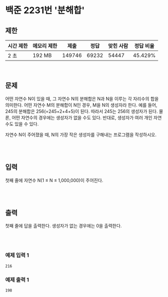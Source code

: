 # 백준 2231번 '분해합'

## 제한
|시간 제한|메모리 제한|제출|정답|맞힌 사람|정답 비율|
|------|------|---|---|----|----|
|2 초|192 MB|149746|69232|54447|45.429%|

<br>

## 문제
어떤 자연수 N이 있을 때, 그 자연수 N의 분해합은 N과 N을 이루는 각 자리수의 합을 의미한다. 어떤 자연수 M의 분해합이 N인 경우, M을 N의 생성자라 한다. 예를 들어, 245의 분해합은 256(=245+2+4+5)이 된다. 따라서 245는 256의 생성자가 된다. 물론, 어떤 자연수의 경우에는 생성자가 없을 수도 있다. 반대로, 생성자가 여러 개인 자연수도 있을 수 있다.

자연수 N이 주어졌을 때, N의 가장 작은 생성자를 구해내는 프로그램을 작성하시오.

<br><br>

## 입력
첫째 줄에 자연수 N(1 ≤ N ≤ 1,000,000)이 주어진다.

<br><br>

## 출력
첫째 줄에 답을 출력한다. 생성자가 없는 경우에는 0을 출력한다.

<br><br>

### 예제 입력 1
```
216
```
### 예제 출력 1
```
198
```